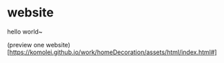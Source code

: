 

# website

hello world~

(preview one website)[https://komolei.github.io/work/homeDecoration/assets/html/index.html#]
